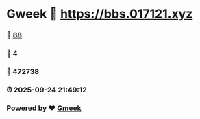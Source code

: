 # Gweek :link: https://bbs.017121.xyz 
### :page_facing_up: [88](https://bbs.017121.xyz/tag.html) 
### :speech_balloon: 4 
### :hibiscus: 472738 
### :alarm_clock: 2025-09-24 21:49:12 
### Powered by :heart: [Gmeek](https://github.com/Meekdai/Gmeek)
